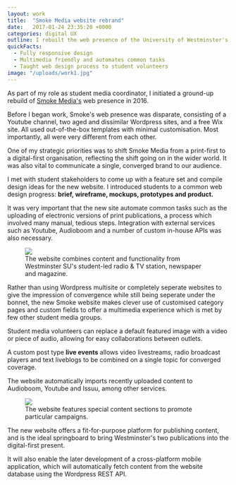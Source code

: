 ```yaml
---
layout: work
title:  "Smoke Media website rebrand"
date:   2017-01-24 23:35:20 +0000
categories: digital UX
outline: I rebuilt the web presence of the University of Westminster's student media operation from the ground up, emphasising usability for student volunteers and a multimedia approach to journalism.
quickFacts:
  - Fully responsive design
  - Multimedia friendly and automates common tasks
  - Taught web design process to student volunteers
image: "/uploads/work1.jpg"
---
```


As part of my role as student media coordinator, I initiated a ground-up rebuild of [Smoke Media's]('http://smoke.media') web presence in 2016.

Before I began work, Smoke's web presence was disparate, consisting of a Youtube channel, two aged and dissimilar Wordpress sites, and a free Wix site. All used out-of-the-box templates with minimal customisation. Most importantly, all were very different from each other.

One of my strategic priorities was to shift Smoke Media from a print-first to a digital-first organisation, reflecting the shift going on in the wider world. It was also vital to communicate a single, converged brand to our audience.

I met with student stakeholders to come up with a feature set and compile design ideas for the new website. I introduced students to a common web design progress: **brief, wireframe, mockups, prototypes and product.**

It was very important that the new site automate common tasks such as the uploading of electronic versions of print publications, a process which involved many manual, tedious steps. Integration with external services such as Youtube, Audioboom and a number of custom in-house APIs was also necessary.

<figure>
  <img src="/uploads/smoke_media_2.jpg"/>
  <figcaption>The website combines content and functionality from Westminster SU's student-led radio & TV station, newspaper and magazine.</figcaption>
</figure>

Rather than using Wordpress multisite or completely seperate websites to give the impression of convergence while still being seperate under the bonnet, the new Smoke website makes clever use of customised category pages and custom fields to offer a multimedia experience which is met by few other student media groups.

Student media volunteers can replace a default featured image with a video or piece of audio, allowing for easy collaborations between outlets.

A custom post type **live events** allows video livestreams, radio broadcast players and text liveblogs to be combined on a single topic for converged coverage.

The website automatically imports recently uploaded content to Audioboom, Youtube and Issuu, among other services.

<figure>
  <img src="/uploads/smoke_media_1.png"/>
  <figcaption>The website features special content sections to promote particular campaigns.</figcaption>
</figure>

The new website offers a fit-for-purpose platform for publishing content, and is the ideal springboard to bring Westminster's two publications into the digital-first present.

It will also enable the later development of a cross-platform mobile application, which will automatically fetch content from the website database using the Wordpress REST API.
